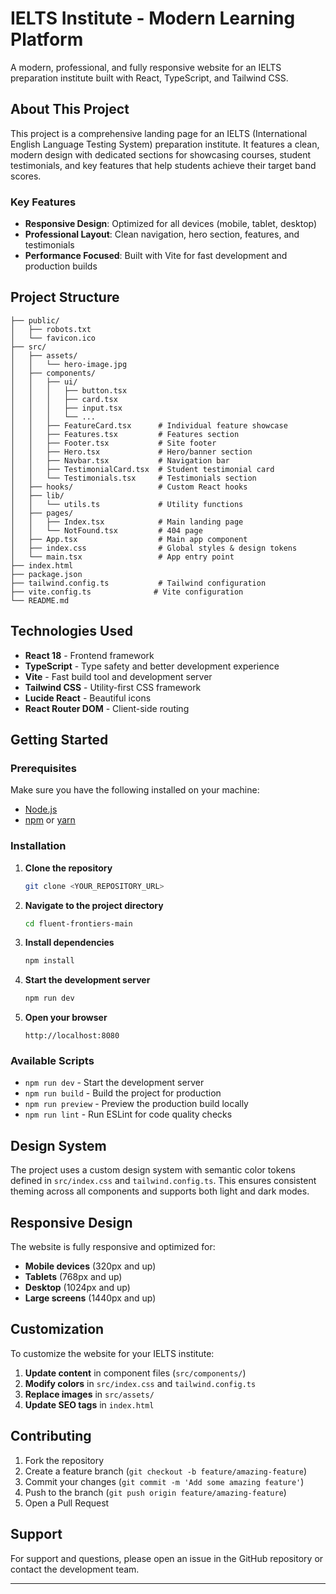 # IELTS Institute - Modern Learning Platform

A modern, professional, and fully responsive website for an IELTS preparation institute built with React, TypeScript, and Tailwind CSS.

## About This Project

This project is a comprehensive landing page for an IELTS (International English Language Testing System) preparation institute. It features a clean, modern design with dedicated sections for showcasing courses, student testimonials, and key features that help students achieve their target band scores.

### Key Features

- **Responsive Design**: Optimized for all devices (mobile, tablet, desktop)
- **Professional Layout**: Clean navigation, hero section, features, and testimonials
- **Performance Focused**: Built with Vite for fast development and production builds

## Project Structure

```
├── public/
│   ├── robots.txt
│   └── favicon.ico
├── src/
│   ├── assets/
│   │   └── hero-image.jpg
│   ├── components/
│   │   ├── ui/
│   │   │   ├── button.tsx
│   │   │   ├── card.tsx
│   │   │   ├── input.tsx
│   │   │   └── ...
│   │   ├── FeatureCard.tsx      # Individual feature showcase
│   │   ├── Features.tsx         # Features section
│   │   ├── Footer.tsx           # Site footer
│   │   ├── Hero.tsx             # Hero/banner section
│   │   ├── Navbar.tsx           # Navigation bar
│   │   ├── TestimonialCard.tsx  # Student testimonial card
│   │   └── Testimonials.tsx     # Testimonials section
│   ├── hooks/                   # Custom React hooks
│   ├── lib/
│   │   └── utils.ts             # Utility functions
│   ├── pages/
│   │   ├── Index.tsx            # Main landing page
│   │   └── NotFound.tsx         # 404 page
│   ├── App.tsx                  # Main app component
│   ├── index.css                # Global styles & design tokens
│   └── main.tsx                 # App entry point
├── index.html
├── package.json
├── tailwind.config.ts           # Tailwind configuration
├── vite.config.ts              # Vite configuration
└── README.md
```

## Technologies Used

- **React 18** - Frontend framework
- **TypeScript** - Type safety and better development experience
- **Vite** - Fast build tool and development server
- **Tailwind CSS** - Utility-first CSS framework
- **Lucide React** - Beautiful icons
- **React Router DOM** - Client-side routing

## Getting Started

### Prerequisites

Make sure you have the following installed on your machine:

- [Node.js](https://nodejs.org/)
- [npm](https://www.npmjs.com/) or [yarn](https://yarnpkg.com/)

### Installation

1. **Clone the repository**

   ```bash
   git clone <YOUR_REPOSITORY_URL>
   ```

2. **Navigate to the project directory**

   ```bash
   cd fluent-frontiers-main
   ```

3. **Install dependencies**

   ```bash
   npm install
   ```

4. **Start the development server**

   ```bash
   npm run dev
   ```

5. **Open your browser**
   ```
   http://localhost:8080
   ```

### Available Scripts

- `npm run dev` - Start the development server
- `npm run build` - Build the project for production
- `npm run preview` - Preview the production build locally
- `npm run lint` - Run ESLint for code quality checks

## Design System

The project uses a custom design system with semantic color tokens defined in `src/index.css` and `tailwind.config.ts`. This ensures consistent theming across all components and supports both light and dark modes.

## Responsive Design

The website is fully responsive and optimized for:

- **Mobile devices** (320px and up)
- **Tablets** (768px and up)
- **Desktop** (1024px and up)
- **Large screens** (1440px and up)

## Customization

To customize the website for your IELTS institute:

1. **Update content** in component files (`src/components/`)
2. **Modify colors** in `src/index.css` and `tailwind.config.ts`
3. **Replace images** in `src/assets/`
4. **Update SEO tags** in `index.html`

## Contributing

1. Fork the repository
2. Create a feature branch (`git checkout -b feature/amazing-feature`)
3. Commit your changes (`git commit -m 'Add some amazing feature'`)
4. Push to the branch (`git push origin feature/amazing-feature`)
5. Open a Pull Request

## Support

For support and questions, please open an issue in the GitHub repository or contact the development team.

---
